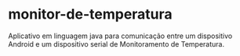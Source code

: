 # monitor-de-temperatura
Aplicativo em linguagem java para comunicação entre um dispositivo Android e um dispositivo serial de Monitoramento de Temperatura.
